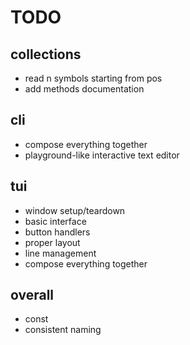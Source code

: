 # TODO

## collections

- read n symbols starting from pos
- add methods documentation

## cli

- compose everything together
- playground-like interactive text editor

## tui

- window setup/teardown
- basic interface
- button handlers
- proper layout
- line management
- compose everything together

## overall

- const
- consistent naming
